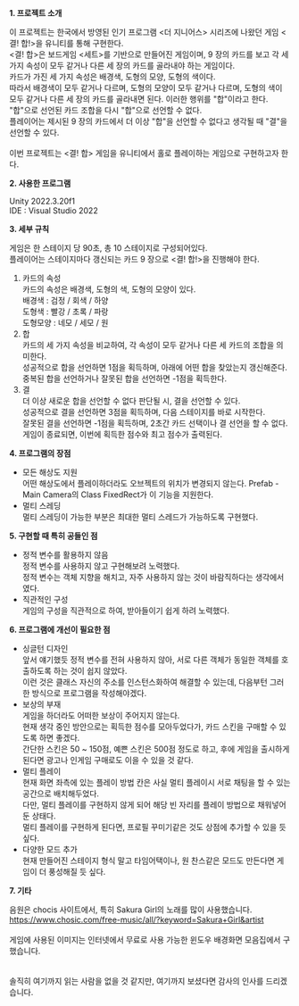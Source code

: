 <b>1. 프로젝트 소개</b>

이 프로젝트는 한국에서 방영된 인기 프로그램 <더 지니어스> 시리즈에 나왔던 게임 <결! 합!>을 유니티를 통해 구현한다. <br>
<결! 합>은 보드게임 <세트>를 기반으로 만들어진 게임이며, 9 장의 카드를 보고 각 세 가지 속성이 모두 같거나 다른 세 장의 카드를 골라내야 하는 게임이다. <br>
카드가 가진 세 가지 속성은 배경색, 도형의 모양, 도형의 색이다. <br>
따라서 배경색이 모두 같거나 다르며, 도형의 모양이 모두 같거나 다르며, 도형의 색이 모두 같거나 다른 세 장의 카드를 골라내면 된다. 이러한 행위를 "합"이라고 한다. <br>
"합"으로 선언된 카드 조합을 다시 "합"으로 선언할 수 없다. <br>
플레이어는 제시된 9 장의 카드에서 더 이상 "합"을 선언할 수 없다고 생각될 때 "결"을 선언할 수 있다. <br>
<br>
이번 프로젝트는 <결! 합> 게임을 유니티에서 홀로 플레이하는 게임으로 구현하고자 한다.

<b>2. 사용한 프로그램</b>

Unity 2022.3.20f1 <br>
IDE : Visual Studio 2022

<b>3. 세부 규칙</b>

게임은 한 스테이지 당 90초, 총 10 스테이지로 구성되어있다. <br>
플레이어는 스테이지마다 갱신되는 카드 9 장으로 <결! 합!>을 진행해야 한다. <br>
1) 카드의 속성 <br>
	카드의 속성은 배경색, 도형의 색, 도형의 모양이 있다. <br>
	배경색 : 검정 / 회색 / 하양 <br>
 	도형색 : 빨강 / 초록 / 파랑 <br>
	도형모양 : 네모 / 세모 / 원 <br>
3) 합 <br>
	카드의 세 가지 속성을 비교하여, 각 속성이 모두 같거나 다른 세 카드의 조합을 의미한다. <br>
	성공적으로 합을 선언하면 1점을 획득하며, 아래에 어떤 합을 찾았는지 갱신해준다. <br>
	중복된 합을 선언하거나 잘못된 합을 선언하면 -1점을 획득한다. <br>
4) 결 <br>
	더 이상 새로운 합을 선언할 수 없다 판단될 시, 결을 선언할 수 있다. <br>
	성공적으로 결을 선언하면 3점을 획득하며, 다음 스테이지를 바로 시작한다. <br>
	잘못된 결을 선언하면 -1점을 획득하며, 2초간 카드 선택이나 결 선언을 할 수 없다. <br>
	게임이 종료되면, 이번에 획득한 점수와 최고 점수가 출력된다.

<b>4. 프로그램의 장점</b>

<ul>
	<li>모든 해상도 지원</li>
	어떤 해상도에서 플레이하더라도 오브젝트의 위치가 변경되지 않는다. Prefab - Main Camera의 Class FixedRect가 이 기능을 지원한다. <br>
	<li>멀티 스레딩</li>
	멀티 스레딩이 가능한 부분은 최대한 멀티 스레드가 가능하도록 구현했다. <br>
</ul>

<b>5. 구현할 때 특히 공들인 점</b>

<ul>
	<li>정적 변수를 활용하지 않음</li>
	정적 변수를 사용하지 않고 구현해보려 노력했다. <br>
	정적 변수는 객체 지향을 해치고, 자주 사용하지 않는 것이 바람직하다는 생각에서였다. <br>
  <li>직관적인 구성</li>
	게임의 구성을 직관적으로 하여, 받아들이기 쉽게 하려 노력했다. <br>
</ul>

<b>6. 프로그램에 개선이 필요한 점</b>

<ul>
	<li>싱글턴 디자인</li>
	앞서 얘기했듯 정적 변수를 전혀 사용하지 않아, 서로 다른 객체가 동일한 객체를 호출하도록 하는 것이 쉽지 않았다. <br>
	이런 것은 클래스 자신의 주소를 인스턴스화하여 해결할 수 있는데, 다음부턴 그러한 방식으로 프로그램을 작성해야겠다. <br>
	<li>보상의 부재</li>
	게임을 하더라도 어떠한 보상이 주어지지 않는다. <br>
	현재 생각 중인 방안으로는 획득한 점수를 모아두었다가, 카드 스킨을 구매할 수 있도록 하면 좋겠다. <br>
	간단한 스킨은 50 ~ 150점, 예쁜 스킨은 500점 정도로 하고, 후에 게임을 출시하게 된다면 광고나 인게임 구매로도 이을 수 있을 것 같다. <br>
	<li>멀티 플레이</li>
	현재 화면 좌측에 있는 플레이 방법 칸은 사실 멀티 플레이시 서로 채팅을 할 수 있는 공간으로 배치해두었다. <br>
	다만, 멀티 플레이를 구현하지 않게 되어 해당 빈 자리를 플레이 방법으로 채워넣어둔 상태다. <br>
	멀티 플레이를 구현하게 된다면, 프로필 꾸미기같은 것도 상점에 추가할 수 있을 듯 싶다. <br>
	<li>다양한 모드 추가</li>
	현재 만들어진 스테이지 형식 말고 타임어택이나, 원 찬스같은 모드도 만든다면 게임이 더 풍성해질 듯 싶다. <br>
</ul>

<b>7. 기타</b>

음원은 chocis 사이트에서, 특히 Sakura Girl의 노래를 많이 사용했습니다. <br>
https://www.chosic.com/free-music/all/?keyword=Sakura+Girl&artist <br>
<br>
게임에 사용된 이미지는 인터넷에서 무료로 사용 가능한 윈도우 배경화면 모음집에서 구했습니다. <br>
<br>
<br>
솔직히 여기까지 읽는 사람을 없을 것 같지만, 여기까지 보셨다면 감사의 인사를 드리겠습니다.
